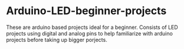 # Arduino-LED-beginner-projects
These are arduino based projects ideal for a beginner. Consists of LED projects using digital and analog pins to help familiarize with arduino projects before taking up bigger porjects.
